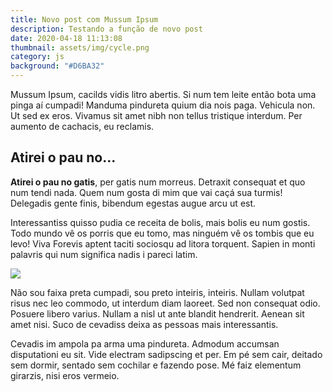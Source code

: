 ```yaml
---
title: Novo post com Mussum Ipsum
description: Testando a função de novo post
date: 2020-04-18 11:13:08
thumbnail: assets/img/cycle.png
category: js
background: "#D6BA32"
---
```

Mussum Ipsum, cacilds vidis litro abertis. Si num tem leite então bota uma pinga aí cumpadi! Manduma pindureta quium dia nois paga. Vehicula non. Ut sed ex eros. Vivamus sit amet nibh non tellus tristique interdum. Per aumento de cachacis, eu reclamis.

## **Atirei o pau no...**

**Atirei o pau no gatis**, per gatis num morreus. Detraxit consequat et quo num tendi nada. Quem num gosta di mim que vai caçá sua turmis! Delegadis gente finis, bibendum egestas augue arcu ut est.

Interessantiss quisso pudia ce receita de bolis, mais bolis eu num gostis. Todo mundo vê os porris que eu tomo, mas ninguém vê os tombis que eu levo! Viva Forevis aptent taciti sociosqu ad litora torquent. Sapien in monti palavris qui num significa nadis i pareci latim.

![](assets/img/cycle.png)

Não sou faixa preta cumpadi, sou preto inteiris, inteiris. Nullam volutpat risus nec leo commodo, ut interdum diam laoreet. Sed non consequat odio. Posuere libero varius. Nullam a nisl ut ante blandit hendrerit. Aenean sit amet nisi. Suco de cevadiss deixa as pessoas mais interessantis.

Cevadis im ampola pa arma uma pindureta. Admodum accumsan disputationi eu sit. Vide electram sadipscing et per. Em pé sem cair, deitado sem dormir, sentado sem cochilar e fazendo pose. Mé faiz elementum girarzis, nisi eros vermeio.